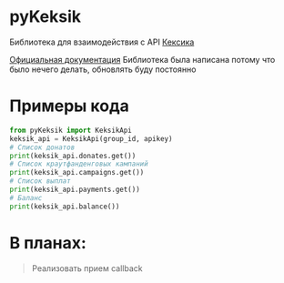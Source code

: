 # pyKeksik
Библиотека для взаимодействия с API [Кексика](https://keksik.io)

[Официальная документация](https://keksik.io/api)
Библиотека была написана потому что было нечего делать, обновлять буду постоянно

# Примеры кода
```python
from pyKeksik import KeksikApi
keksik_api = KeksikApi(group_id, apikey)
# Список донатов
print(keksik_api.donates.get())
# Список краутфанденговых кампаний
print(keksik_api.campaigns.get())
# Список выплат
print(keksik_api.payments.get())
# Баланс
print(keksik_api.balance())
```
# В планах:
 > Реализовать прием callback
